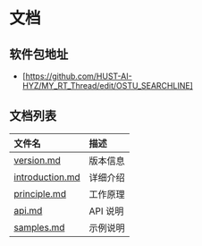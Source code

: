 # 文档

## 软件包地址

- [https://github.com/HUST-AI-HYZ/MY_RT_Thread/edit/OSTU_SEARCHLINE]

## 文档列表

|文件名                             |描述|
|:-----                             |:----|
|[version.md](version.md)           |版本信息|
|[introduction.md](introduction.md) |详细介绍|
|[principle.md](principle.md)       |工作原理|
|[api.md](api.md)                   |API 说明|
|[samples.md](samples.md)           |示例说明|


